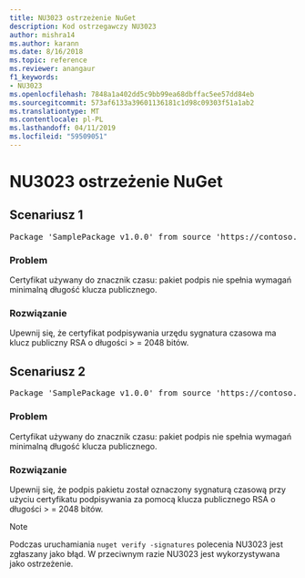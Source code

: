 ```yaml
---
title: NU3023 ostrzeżenie NuGet
description: Kod ostrzegawczy NU3023
author: mishra14
ms.author: karann
ms.date: 8/16/2018
ms.topic: reference
ms.reviewer: anangaur
f1_keywords:
- NU3023
ms.openlocfilehash: 7848a1a402dd5c9bb99ea68dbffac5ee57dd84eb
ms.sourcegitcommit: 573af6133a39601136181c1d98c09303f51a1ab2
ms.translationtype: MT
ms.contentlocale: pl-PL
ms.lasthandoff: 04/11/2019
ms.locfileid: "59509051"
---
```

# <a name="nuget-warning-nu3023"></a>NU3023 ostrzeżenie NuGet

## <a name="scenario-1"></a>Scenariusz 1

<pre>Package 'SamplePackage v1.0.0' from source 'https://contoso.com/index.json': The timestamp certificate does not meet a minimum public key length requirement.</pre>

### <a name="issue"></a>Problem

Certyfikat używany do znacznik czasu: pakiet podpis nie spełnia wymagań minimalną długość klucza publicznego.


### <a name="solution"></a>Rozwiązanie

Upewnij się, że certyfikat podpisywania urzędu sygnatura czasowa ma klucz publiczny RSA o długości > = 2048 bitów.



## <a name="scenario-2"></a>Scenariusz 2

<pre>Package 'SamplePackage v1.0.0' from source 'https://contoso.com/index.json': The primary signature's timestamp certificate does not meet a minimum public key length requirement.</pre>

### <a name="issue"></a>Problem

Certyfikat używany do znacznik czasu: pakiet podpis nie spełnia wymagań minimalną długość klucza publicznego.


### <a name="solution"></a>Rozwiązanie

Upewnij się, że podpis pakietu został oznaczony sygnaturą czasową przy użyciu certyfikatu podpisywania za pomocą klucza publicznego RSA o długości > = 2048 bitów.


> [!Note]
> Podczas uruchamiania `nuget verify -signatures` polecenia NU3023 jest zgłaszany jako błąd. W przeciwnym razie NU3023 jest wykorzystywana jako ostrzeżenie.
